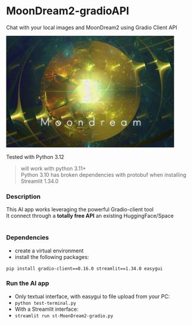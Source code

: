 # MoonDream2-gradioAPI
Chat with your local images and MoonDream2 using Gradio Client API

<img src='https://github.com/fabiomatricardi/MoonDream2-gradioAPI/raw/main/moondream2logo.png' height=300>

Tested with Python 3.12
> will work with python 3.11+<br>
> Python 3.10 has broken dependencies with protobuf when installing Streamlit 1.34.0

### Description
This AI app works leveraging the powerful Gradio-client tool<br>
It connect through a **totally free API** an existing HuggingFace/Space
<br><br>

### Dependencies
- create a virtual environment
- install the following packages:
```
pip install gradio-client==0.16.0 streamlit==1.34.0 easygui
```

### Run the AI app
- Only textual interface, with easygui to file upload from your PC:
- `python test-terminal.py`
- With a Streamlit interface:
- `streamlit run st-MoonDream2-gradio.py`
